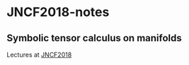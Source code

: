 # JNCF2018-notes
## Symbolic tensor calculus on manifolds

Lectures at [JNCF2018](http://sagemanifolds.obspm.fr/jncf2018/)
